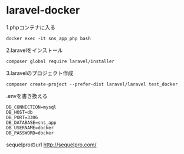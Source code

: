 # laravel-docker

1.phpコンテナに入る
```
docker exec -it sns_app_php bash
```

2.laravelをインストール
```
composer global require laravel/installer
```

3.laravelのプロジェクト作成
```
composer create-project --prefer-dist laravel/laravel test_docker
```

.envを書き換える
```
DB_CONNECTION=mysql
DB_HOST=db
DB_PORT=3306
DB_DATABASE=sns_app
DB_USERNAME=docker
DB_PASSWORD=docker
```

sequelproのurl http://sequelpro.com/
